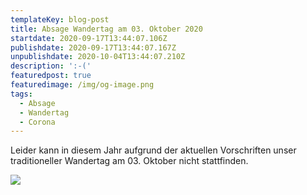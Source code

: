 ```yaml
---
templateKey: blog-post
title: Absage Wandertag am 03. Oktober 2020
startdate: 2020-09-17T13:44:07.106Z
publishdate: 2020-09-17T13:44:07.167Z
unpublishdate: 2020-10-04T13:44:07.210Z
description: ':-('
featuredpost: true
featuredimage: /img/og-image.png
tags:
  - Absage
  - Wandertag
  - Corona
---
```

Leider kann in diesem Jahr aufgrund der aktuellen Vorschriften unser traditioneller Wandertag am 03. Oktober nicht stattfinden.

![](/img/2017-10-03-PHOTO-00000211.jpg)